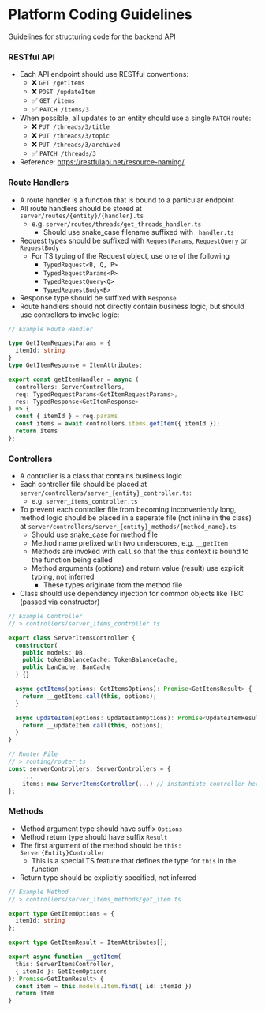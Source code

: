 # Platform Coding Guidelines

Guidelines for structuring code for the backend API

### RESTful API
- Each API endpoint should use RESTful conventions:
  - ❌ `GET /getItems`
  - ❌ `POST /updateItem`
  - ✅ `GET /items`
  - ✅ `PATCH /items/3`
- When possible, all updates to an entity should use a single `PATCH` route:
  - ❌ `PUT /threads/3/title`
  - ❌ `PUT /threads/3/topic`
  - ❌ `PUT /threads/3/archived`
  - ✅ `PATCH /threads/3`
- Reference: https://restfulapi.net/resource-naming/

### Route Handlers
- A route handler is a function that is bound to a particular endpoint
- All route handlers should be stored at `server/routes/{entity}/{handler}.ts`
  - e.g. `server/routes/threads/get_threads_handler.ts`
    - Should use snake_case filename suffixed with `_handler.ts`
- Request types should be suffixed with `RequestParams`, `RequestQuery` or
`RequestBody`
  - For TS typing of the Request object, use one of the following
    - `TypedRequest<B, Q, P>`
    - `TypedRequestParams<P>`
    - `TypedRequestQuery<Q>`
    - `TypedRequestBody<B>`
- Response type should be suffixed with `Response`
- Route handlers should not directly contain business logic, but should use
controllers to invoke logic:
```ts
// Example Route Handler

type GetItemRequestParams = {
  itemId: string
}
type GetItemResponse = ItemAttributes;

export const getItemHandler = async (
  controllers: ServerControllers,
  req: TypedRequestParams<GetItemRequestParams>,
  res: TypedResponse<GetItemResponse>
) => {
  const { itemId } = req.params
  const items = await controllers.items.getItem({ itemId });
  return items
};
```


### Controllers
- A controller is a class that contains business logic
- Each controller file should be placed at
`server/controllers/server_{entity}_controller.ts`:
  - e.g. `server_items_controller.ts`
- To prevent each controller file from becoming inconveniently long, method
logic should be placed in a seperate file (not inline in the class) at
`server/controllers/server_{entity}_methods/{method_name}.ts`
  - Should use snake_case for method file
  - Method name prefixed with two underscores, e.g. `__getItem`
  - Methods are invoked with `call` so that the `this` context is bound to the
function being called
  - Method arguments (options) and return value (result) use explicit typing,
not inferred
    - These types originate from the method file
- Class should use dependency injection for common objects like TBC (passed via
constructor)
```ts
// Example Controller
// > controllers/server_items_controller.ts

export class ServerItemsController {
  constructor(
    public models: DB,
    public tokenBalanceCache: TokenBalanceCache,
    public banCache: BanCache
  ) {}

  async getItems(options: GetItemsOptions): Promise<GetItemsResult> {
    return __getItems.call(this, options);
  }

  async updateItem(options: UpdateItemOptions): Promise<UpdateItemResult> {
    return __updateItem.call(this, options);
  }
}
```

```ts
// Router File
// > routing/router.ts
const serverControllers: ServerControllers = {
    ...
    items: new ServerItemsController(...) // instantiate controller here
};
```

### Methods

- Method argument type should have suffix `Options`
- Method return type should have suffix `Result`
- The first argument of the method should be `this: Server{Entity}Controller`
  - This is a special TS feature that defines the type for `this` in the
function
- Return type should be explicitly specified, not inferred

```ts
// Example Method
// > controllers/server_items_methods/get_item.ts

export type GetItemOptions = {
  itemId: string
};

export type GetItemResult = ItemAttributes[];

export async function __getItem(
  this: ServerItemsController,
  { itemId }: GetItemOptions
): Promise<GetItemResult> {
  const item = this.models.Item.find({ id: itemId })
  return item
}

```

